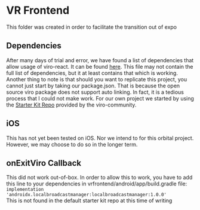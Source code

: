 # VR Frontend
This folder was created in order to facilitate the transition out of expo

## Dependencies
After many days of trial and error, we have found a list of dependencies that allow usage of viro-react. It can be found [here](./package_SAFE.json). This file may not contain the full list of dependencies, but it at least contains that which is working. Another thing to note is that should you want to replicate this project, you cannot just start by taking our package.json. That is because the open source viro package does not support auto linking. In fact, it is a tedious process that I could not make work. For our own project we started by using the [Starter Kit Repo](https://github.com/ViroCommunity/starter-kit) provided by the viro-community.

## iOS
This has not yet been tested on iOS. Nor we intend to for this orbital project. However, we may choose to do so in the longer term.

## onExitViro Callback
This did not work out-of-box. In order to allow this to work, you have to add this line to your dependencies in vrfrontend/android/app/build.gradle file:  
`implementation 'androidx.localbroadcastmanager:localbroadcastmanager:1.0.0'`  
This is not found in the default starter kit repo at this time of writing